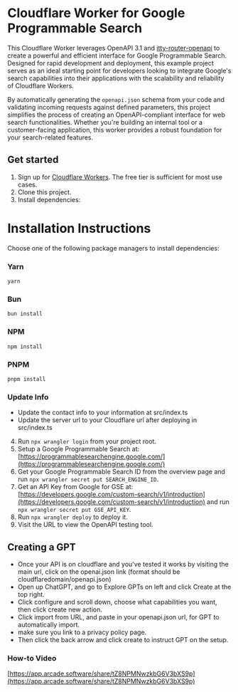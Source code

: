 # Cloudflare Worker for Google Programmable Search

This Cloudflare Worker leverages OpenAPI 3.1 and [itty-router-openapi](https://github.com/cloudflare/itty-router-openapi) to create a powerful and efficient interface for Google Programmable Search. Designed for rapid development and deployment, this example project serves as an ideal starting point for developers looking to integrate Google's search capabilities into their applications with the scalability and reliability of Cloudflare Workers.

By automatically generating the `openapi.json` schema from your code and validating incoming requests against defined parameters, this project simplifies the process of creating an OpenAPI-compliant interface for web search functionalities. Whether you're building an internal tool or a customer-facing application, this worker provides a robust foundation for your search-related features.

## Get started

1. Sign up for [Cloudflare Workers](https://workers.dev). The free tier is sufficient for most use cases.
2. Clone this project.
3. Install dependencies:

# Installation Instructions

Choose one of the following package managers to install dependencies:

### Yarn
`yarn`

### Bun
`bun install`

### NPM
`npm install`

### PNPM
`pnpm install`

### Update Info
- Update the contact info to your information at src/index.ts
- Update the server url to your Cloudflare url after deploying in src/index.ts

4. Run `npx wrangler login` from your project root.
5. Setup a Google Programmable Search at: [https://programmablesearchengine.google.com/](https://programmablesearchengine.google.com/)
6. Get your Google Programmable Search ID from the overview page and run `npx wrangler secret put SEARCH_ENGINE_ID`.
7. Get an API Key from Google for GSE at: [https://developers.google.com/custom-search/v1/introduction](https://developers.google.com/custom-search/v1/introduction) and run `npx wrangler secret put GSE_API_KEY`.
8. Run `npx wrangler deploy` to deploy it.
9. Visit the URL to view the OpenAPI testing tool.

## Creating a GPT
- Once your API is on cloudflare and you've tested it works by visiting the main url, click on the openai.json link (format should be cloudflaredomain/openapi.json)
- Open up ChatGPT, and go to Explore GPTs on left and click Create at the top right.
- Click configure and scroll down, choose what capabilities you want, then click create new action.
- Click import from URL, and paste in your openapi.json url, for GPT to automatically import. 
- make sure you link to a privacy policy page. 
- Then click the back arrow and click create to instruct GPT on the setup.

### How-to Video
[https://app.arcade.software/share/tZ8NPMNwzkbG6V3bXS9p](https://app.arcade.software/share/tZ8NPMNwzkbG6V3bXS9p)

